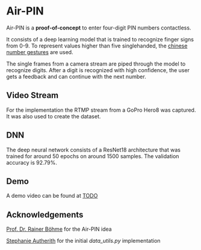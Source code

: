 # Air-PIN

Air-PIN is a **proof-of-concept** to enter four-digit PIN numbers contactless.

It consists of a deep learning model that is trained to recognize finger signs from 0-9. To represent values higher than five singlehanded, the [chinese number gestures](https://en.wikipedia.org/wiki/Chinese_number_gestures) are used.

The single frames from a camera stream are piped through the model to recognize digits. After a digit is recognized with high confidence, the user gets a feedback and can continue with the next number.

## Video Stream
For the implementation the RTMP stream from a GoPro Hero8 was captured. It was also used to create the dataset.

## DNN
The deep neural network consists of a ResNet18 architecture that was trained for around 50 epochs on around 1500 samples.
The validation accuracy is 92.79%.

## Demo
A demo video can be found at [TODO](youtube.com)

## Acknowledgements
[Prof. Dr. Rainer Böhme](https://informationsecurity.uibk.ac.at/people/rainer-boehme/) for the Air-PIN idea

[Stephanie Autherith](https://informationsecurity.uibk.ac.at/people/stephanie-autherith/) for the initial *data_utils.py* implementation